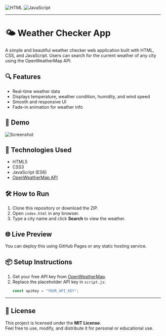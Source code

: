 ![HTML](https://img.shields.io/badge/HTML-5-orange)
![JavaScript](https://img.shields.io/badge/JavaScript-ES6-yellow)

---

# 🌤 Weather Checker App

A simple and beautiful weather checker web application built with HTML, CSS, and JavaScript. Users can search for the current weather of any city using the OpenWeatherMap API.

## 🔍 Features

- Real-time weather data
- Displays temperature, weather condition, humidity, and wind speed
- Smooth and responsive UI
- Fade-in animation for weather info

## 📸 Demo

![Screenshot](screenshot.png) <!-- Optional: add a screenshot if you have -->

## 🚀 Technologies Used

- HTML5
- CSS3
- JavaScript (ES6)
- [OpenWeatherMap API](https://openweathermap.org/api)

## 🛠 How to Run

1. Clone this repository or download the ZIP.
2. Open `index.html` in any browser.
3. Type a city name and click **Search** to view the weather.

## 🌐 Live Preview

You can deploy this using GitHub Pages or any static hosting service.

## 📦 Setup Instructions

1. Get your free API key from [OpenWeatherMap](https://openweathermap.org/api).
2. Replace the placeholder API key in `script.js`:
   ```js
   const apiKey = "YOUR_API_KEY";

---

## 📄 License

This project is licensed under the **MIT License**.  
Feel free to use, modify, and distribute it for personal or educational use.
